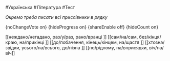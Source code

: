 #Українська #Література #Тест

*Окремо треба писати всі прислівники в рядку*

{noChangeVote on}
{hideProgress on}
{shareEnable off}
{hideCount on}

[[неждано/негадано, раз/у/раз, рано/вранці ]]
[[сам/на/сам, без/кінця/краю, на/прикінці ]]
[[до/побачення, кінець/кінцем, на/щастя ]]
[[хтозна/звідки, усього/на/всього, до/пізна ]]
[[по/рідному, на/вприсядки, віч/на/віч]]
